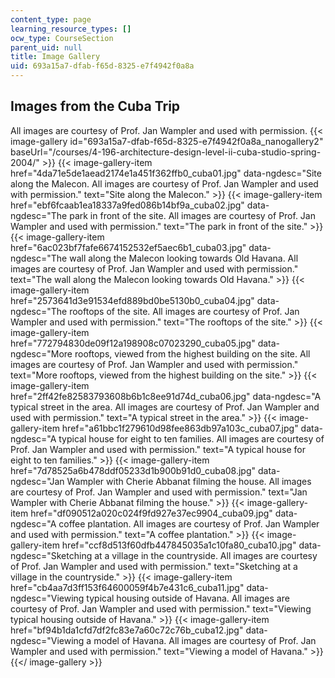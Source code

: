 ```yaml
---
content_type: page
learning_resource_types: []
ocw_type: CourseSection
parent_uid: null
title: Image Gallery
uid: 693a15a7-dfab-f65d-8325-e7f4942f0a8a
---
```


Images from the Cuba Trip
-------------------------

All images are courtesy of Prof. Jan Wampler and used with permission.
{{< image-gallery id="693a15a7-dfab-f65d-8325-e7f4942f0a8a_nanogallery2" baseUrl="/courses/4-196-architecture-design-level-ii-cuba-studio-spring-2004/" >}}
{{< image-gallery-item href="4da71e5de1aead2174e1a451f362ffb0_cuba01.jpg" data-ngdesc="Site along the Malecon. All images are courtesy of Prof. Jan Wampler and used with permission." text="Site along the Malecon." >}}
{{< image-gallery-item href="ebf6fcaab1ea18337a9fed086b14bf9a_cuba02.jpg" data-ngdesc="The park in front of the site. All images are courtesy of Prof. Jan Wampler and used with permission." text="The park in front of the site." >}}
{{< image-gallery-item href="6ac023bf7fafe6674152532ef5aec6b1_cuba03.jpg" data-ngdesc="The wall along the Malecon looking towards Old Havana. All images are courtesy of Prof. Jan Wampler and used with permission." text="The wall along the Malecon looking towards Old Havana." >}}
{{< image-gallery-item href="2573641d3e91534efd889bd0be5130b0_cuba04.jpg" data-ngdesc="The rooftops of the site. All images are courtesy of Prof. Jan Wampler and used with permission." text="The rooftops of the site." >}}
{{< image-gallery-item href="772794830de09f12a198908c07023290_cuba05.jpg" data-ngdesc="More rooftops, viewed from the highest building on the site. All images are courtesy of Prof. Jan Wampler and used with permission." text="More rooftops, viewed from the highest building on the site." >}}
{{< image-gallery-item href="2ff42fe82583793608b6b1c8ee91d74d_cuba06.jpg" data-ngdesc="A typical street in the area. All images are courtesy of Prof. Jan Wampler and used with permission." text="A typical street in the area." >}}
{{< image-gallery-item href="a61bbc1f279610d98fee863db97a103c_cuba07.jpg" data-ngdesc="A typical house for eight to ten families. All images are courtesy of Prof. Jan Wampler and used with permission." text="A typical house for eight to ten families." >}}
{{< image-gallery-item href="7d78525a6b478ddf05233d1b900b91d0_cuba08.jpg" data-ngdesc="Jan Wampler with Cherie Abbanat filming the house. All images are courtesy of Prof. Jan Wampler and used with permission." text="Jan Wampler with Cherie Abbanat filming the house." >}}
{{< image-gallery-item href="df090512a020c024f9fd927e37ec9904_cuba09.jpg" data-ngdesc="A coffee plantation. All images are courtesy of Prof. Jan Wampler and used with permission." text="A coffee plantation." >}}
{{< image-gallery-item href="ccf8d513f60dfb447845035a1c10fa80_cuba10.jpg" data-ngdesc="Sketching at a village in the countryside. All images are courtesy of Prof. Jan Wampler and used with permission." text="Sketching at a village in the countryside." >}}
{{< image-gallery-item href="cb4aa7d3ff153f64600059f4b7e431c6_cuba11.jpg" data-ngdesc="Viewing typical housing outside of Havana. All images are courtesy of Prof. Jan Wampler and used with permission." text="Viewing typical housing outside of Havana." >}}
{{< image-gallery-item href="bf94b1da1cfd7df2fc83e7a60c72c76b_cuba12.jpg" data-ngdesc="Viewing a model of Havana. All images are courtesy of Prof. Jan Wampler and used with permission." text="Viewing a model of Havana." >}}
{{</ image-gallery >}}
